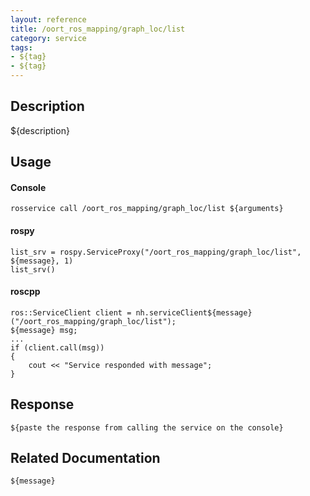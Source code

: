 ```yaml
---
layout: reference
title: /oort_ros_mapping/graph_loc/list
category: service
tags: 
- ${tag} 
- ${tag}
---
```


## Description
${description}

## Usage
#### Console
```
rosservice call /oort_ros_mapping/graph_loc/list ${arguments}
```

#### rospy
```
list_srv = rospy.ServiceProxy("/oort_ros_mapping/graph_loc/list", ${message}, 1)
list_srv()
```

#### roscpp
```
ros::ServiceClient client = nh.serviceClient${message}("/oort_ros_mapping/graph_loc/list");
${message} msg;
...
if (client.call(msg))
{
    cout << "Service responded with message";
}
```

## Response
```
${paste the response from calling the service on the console}
```

## Related Documentation
``${message}``  
